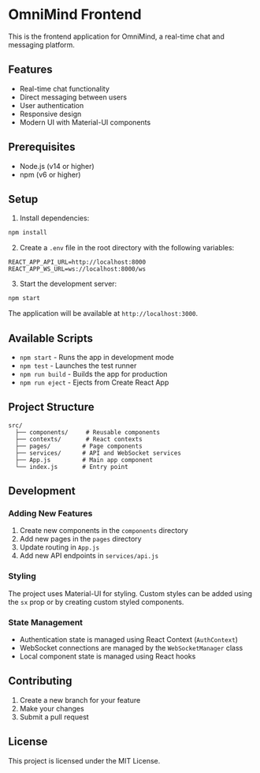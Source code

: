 # OmniMind Frontend

This is the frontend application for OmniMind, a real-time chat and messaging platform.

## Features

- Real-time chat functionality
- Direct messaging between users
- User authentication
- Responsive design
- Modern UI with Material-UI components

## Prerequisites

- Node.js (v14 or higher)
- npm (v6 or higher)

## Setup

1. Install dependencies:
```bash
npm install
```

2. Create a `.env` file in the root directory with the following variables:
```
REACT_APP_API_URL=http://localhost:8000
REACT_APP_WS_URL=ws://localhost:8000/ws
```

3. Start the development server:
```bash
npm start
```

The application will be available at `http://localhost:3000`.

## Available Scripts

- `npm start` - Runs the app in development mode
- `npm test` - Launches the test runner
- `npm run build` - Builds the app for production
- `npm run eject` - Ejects from Create React App

## Project Structure

```
src/
  ├── components/     # Reusable components
  ├── contexts/       # React contexts
  ├── pages/         # Page components
  ├── services/      # API and WebSocket services
  ├── App.js         # Main app component
  └── index.js       # Entry point
```

## Development

### Adding New Features

1. Create new components in the `components` directory
2. Add new pages in the `pages` directory
3. Update routing in `App.js`
4. Add new API endpoints in `services/api.js`

### Styling

The project uses Material-UI for styling. Custom styles can be added using the `sx` prop or by creating custom styled components.

### State Management

- Authentication state is managed using React Context (`AuthContext`)
- WebSocket connections are managed by the `WebSocketManager` class
- Local component state is managed using React hooks

## Contributing

1. Create a new branch for your feature
2. Make your changes
3. Submit a pull request

## License

This project is licensed under the MIT License. 